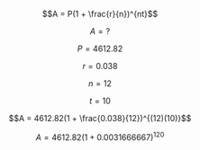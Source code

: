 $$A = P(1 + \frac{r}{n})^{nt}$$

$$A = ?$$

$$P = 4612.82$$

$$r = 0.038$$

$$n = 12$$

$$t = 10$$


$$A = 4612.82(1 + \frac{0.038}{12})^{(12)(10)}$$

$$A = 4612.82(1 + 0.0031666667)^{120}$$
